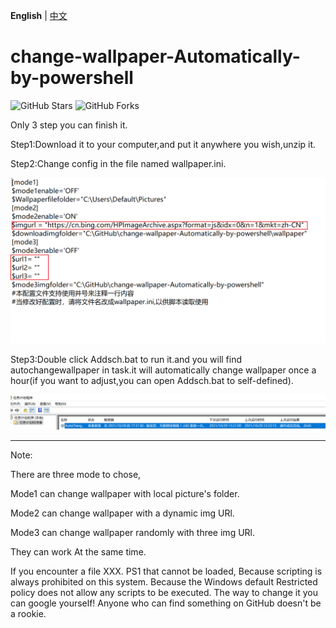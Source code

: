 **English** | [中文](https://github.com/maytom2016/change-wallpaper-Automatically-by-powershell/blob/main/%E8%AF%BB%E6%88%91%E4%B8%AD%E6%96%87.md)

# change-wallpaper-Automatically-by-powershell

![GitHub Stars](https://img.shields.io/github/stars/maytom2016/change-wallpaper-Automatically-by-powershell.svg?style=flat-square&label=Stars&logo=github)
![GitHub Forks](https://img.shields.io/github/forks/maytom2016/change-wallpaper-Automatically-by-powershell.svg?style=flat-square&label=Forks&logo=github)

Only 3 step you can finish it.

Step1:Download it to your computer,and put it anywhere you wish,unzip it.

Step2:Change config in the file named wallpaper.ini.

![Image text](https://github.com/maytom2016/change-wallpaper-Automatically-by-powershell/blob/main/step2.png)

Step3:Double click Addsch.bat to run it.and you will find autochangewallpaper in task.it will automatically change wallpaper once a hour(if you want to adjust,you can open Addsch.bat to self-defined).

![Image text](https://github.com/maytom2016/change-wallpaper-Automatically-by-powershell/blob/main/step3-0.png)


---
Note:

There are three mode to  chose,

Mode1 can change wallpaper with local picture's folder.

Mode2 can change wallpaper with a dynamic  img URl.

Mode3 can change wallpaper randomly with three img URl.

They can work At the same time.

If you encounter a file XXX. PS1 that cannot be loaded, 
Because scripting is always prohibited on this system. 
Because the Windows default Restricted policy does not allow any scripts to be executed. 
The way to change it you can google yourself! 
Anyone who can find something on GitHub doesn't be a rookie.

